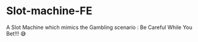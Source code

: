 # Slot-machine-FE

A Slot Machine which mimics the Gambling scenario :
Be Careful While You Bet!!! :sweat_smile:
